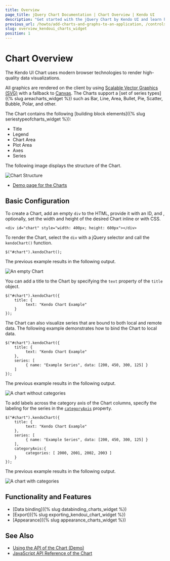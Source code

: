 ```yaml
---
title: Overview
page_title: jQuery Chart Documentation | Chart Overview | Kendo UI
description: "Get started with the jQuery Chart by Kendo UI and learn how to create, initialize, and enable the widget."
previous_url: /howto/add-charts-and-graphs-to-an-application, /controls/charts/chart/overview
slug: overview_kendoui_charts_widget
position: 1
---
```


# Chart Overview

The Kendo UI Chart uses modern browser technologies to render high-quality data visualizations.

All graphics are rendered on the client by using [Scalable Vector Graphics (SVG)](https://en.wikipedia.org/wiki/Scalable_Vector_Graphics) with a fallback to [Canvas](http://www.canvasgfx.com/). The Charts support a [set of series types]({% slug areacharts_widget %}) such as Bar, Line, Area, Bullet, Pie, Scatter, Bubble, Polar, and other.

The Chart contains the following [building block elements]({% slug seriestypeofcharts_widget %}):

* Title
* Legend
* Chart Area
* Plot Area
* Axes
* Series

The following image displays the structure of the Chart.

![Chart Structure](chart-structure.png)

* [Demo page for the Charts](https://demos.telerik.com/kendo-ui/)

## Basic Configuration

To create a Chart, add an empty `div` to the HTML, provide it with an ID, and , optionally, set the width and height of the desired Chart inline or with CSS.

    <div id="chart" style="width: 400px; height: 600px"></div>

To render the Chart, select the `div` with a jQuery selector and call the `kendoChart()` function.

    $("#chart").kendoChart();

The previous example results in the following output.

![An empty Chart](chart-empty.png)

You can add a title to the Chart by specifying the `text` property of the `title` object.

    $("#chart").kendoChart({
        title: {
             text: "Kendo Chart Example"
        }
    });

The Chart can also visualize series that are bound to both local and remote data. The following example demonstrates how to bind the Chart to local data.  

    $("#chart").kendoChart({
        title: {
             text: "Kendo Chart Example"
        },
        series: [
             { name: "Example Series", data: [200, 450, 300, 125] }
        ]
    });

The previous example results in the following output.

![A chart without categories](chart-column-no-categories.png)

To add labels across the category axis of the Chart columns, specify the labeling for the series in the [`categoryAxis`](/api/dataviz/chart#categoryAxis) property.

    $("#chart").kendoChart({
        title: {
             text: "Kendo Chart Example"
        },
        series: [
             { name: "Example Series", data: [200, 450, 300, 125] }
        ],
        categoryAxis:{
             categories: [ 2000, 2001, 2002, 2003 ]
        }
    });


The previous example results in the following output.

![A chart with categories](chart-column-categories.png)

## Functionality and Features

* [Data binding]({% slug databinding_charts_widget %})
* [Export]({% slug exporting_kendoui_chart_widget %})
* [Appearance]({% slug appearance_charts_widget %})

## See Also

* [Using the API of the Chart (Demo)](https://demos.telerik.com/kendo-ui/chart-api/index)
* [JavaScript API Reference of the Chart](/api/javascript/dataviz/ui/chart)
